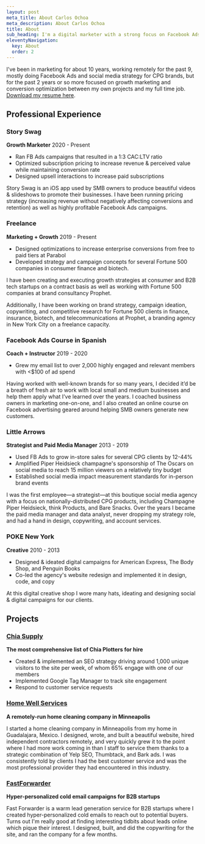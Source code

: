 ```yaml
---
layout: post
meta_title: About Carlos Ochoa
meta_description: About Carlos Ochoa
title: About
sub_heading: I'm a digital marketer with a strong focus on Facebook Ads, but I consider myself to be a marketing Swiss Army knife, as comfortable managing paid media as I am diving into analytics, dissecting spreadsheets, writing long-form content, and designing.
eleventyNavigation:
  key: About
  order: 2
---
```

I've been in marketing for about 10 years, working remotely for the past 9, mostly doing Facebook Ads and social media strategy for CPG brands, but for the past 2 years or so more focused on growth marketing and conversion optimization between my own projects and my full time job. <a href="/images/CarlosOchoa-Resume.pdf" target="_blank">Download my resume here</a>.

## Professional Experience

### Story Swag
**Growth Marketer** 2020 - Present
- Ran FB Ads campaigns that resulted in a 1:3 CAC:LTV ratio
- Optimized subscription pricing to increase revenue & perceived value while maintaining conversion rate
- Designed upsell interactions to increase paid subscriptions

Story Swag is an iOS app used by SMB owners to produce beautiful videos & slideshows to promote their businesses. I have been running pricing strategy (increasing revenue without negatively affecting conversions and retention) as well as highly profitable Facebook Ads campaigns.


### Freelance
**Marketing + Growth**   2019 - Present
- Designed optimizations to increase enterprise conversions from free to paid tiers at Parabol
- Developed strategy and campaign concepts for several Fortune 500 companies in consumer finance and biotech.

I have been creating and executing growth strategies at consumer and B2B tech startups on a contract basis as well as working with Fortune 500 companies at brand consultancy Prophet.

Additionally, I have been working on brand strategy, campaign ideation, copywriting, and competitive research for Fortune 500 clients in finance, insurance, biotech, and telecommunications at Prophet, a branding agency in New York City on a freelance capacity.


### Facebook Ads Course in Spanish
**Coach + Instructor**  2019 - 2020
- Grew my email list to over 2,000 highly engaged and relevant members with <$100 of ad spend

Having worked with well-known brands for so many years, I decided it’d be a breath of fresh air to work with local small and medium businesses and help them apply what I’ve learned over the years. I coached business owners in marketing one-on-one, and I also created an online course on Facebook advertising geared around helping SMB owners generate new customers.


### Little Arrows
**Strategist and Paid Media Manager**  2013 - 2019
- Used FB Ads to grow in-store sales for several CPG clients by 12-44%
- Amplified Piper Heidsieck champagne's sponsorship of The Oscars on social media to reach 15 million viewers on a relatively tiny budget
- Established social media impact measurement standards for in-person brand events

I was the first employee—a strategist—at this boutique social media agency with a focus on nationally-distributed CPG products, including Champagne Piper Heidsieck, think Products, and Bare Snacks. Over the years I became the paid media manager and data analyst, never dropping my strategy role, and had a hand in design, copywriting, and account services.

### POKE New York
**Creative**  2010 - 2013
- Designed & ideated digital campaigns for American Express, The Body Shop, and Penguin Books
- Co-led the agency's website redesign and implemented it in design, code, and copy

At this digital creative shop I wore many hats, ideating and designing social & digital campaigns for our clients.


## Projects

### <a href="https://chia.supply/" target="_blank">Chia Supply</a>
**The most comprehensive list of Chia Plotters for hire**
- Created & implemented an SEO strategy driving around 1,000 unique visitors to the site per week, of whom 65% engage with one of our members
- Implemented Google Tag Manager to track site engagement
- Respond to customer service requests

### <a href="https://www.homewellmaid.com/" target="_blank">Home Well Services</a>
**A remotely-run home cleaning company in Minneapolis**

I started a home cleaning company in Minneapolis from my home in Guadalajara, Mexico. I designed, wrote, and built a beautiful website, hired independent contractors remotely, and very quickly grew it to the point where I had more work coming in than I staff to service them thanks to a strategic combination of Yelp SEO, Thumbtack, and Bark ads. I was consistently told by clients I had the best customer service and was the most professional provider they had encountered in this industry.

### <a href="https://www.fastforwarder.co/" target="_blank">FastForwarder</a>
**Hyper-personalized cold email campaigns for B2B startups**

Fast Forwarder is a warm lead generation service for B2B startups where I created hyper-personalized cold emails to reach out to potential buyers. Turns out I'm really good at finding interesting tidbits about leads online which pique their interest. I designed, built, and did the copywriting for the site, and ran the company for a few months.
